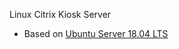 Linux Citrix Kiosk Server
  - Based on [Ubuntu Server 18.04 LTS](http://releases.ubuntu.com/18.04.2/ubuntu-18.04.2-live-server-amd64.iso)
